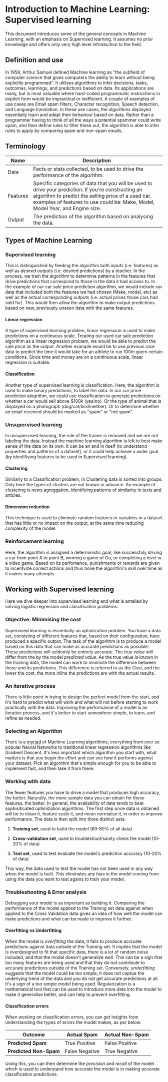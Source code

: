 # Introduction to Machine Learning: Supervised learning
This document introduces some of the general concepts in Machine Learning, with an emphasis on Supervised learning. It assumes no prior knowledge and offers only very high level infroduction to the field.
## Definition and use 
In 1959, Arthur Samuel defined Machine learning as "the subfield of computer science that gives computers the ability to learn without being explicitly programmed". It utilises algorithms to infer decisions, tasks, outcomes, learnings, and predictions based on data.
Its applications are many, but is most valuable where hard-coded programmatic instructions in explicit form would be impractical or inefficient. A couple of examples of use cases are Email spam filters, Character recognition, Speech detection, and Language translation. In these use cases, the algorithms deployed essentially learn and adapt their behaviour based on data. 
Rather than a programmer having to think of all the ways a potential spammer could write spam, and then define rules to filter these out, the algorithm is able to infer rules to apply by comparing spam and non-spam emails. 

## Terminology

Name | Description
-----|--------
Data | Facts or stats collected, to be used to drive the performance of the algorithm. 
Features | Specific categories of data that you will be used to drive your prediction. If you're constructing an algorithm to predict the selling price of a used car, examples of features to use could be: Make, Model, Model Year, and Engine size.
Output | The prediction of the algorithm based on analysing the data.|

## Types of Machine Learning
### Supervised learning
This is distinguished by feeding the algorithm both _inputs_ (i.e. features) as well as _desired outputs_ (i.e. desired  predictions) by a teacher. In the process, we train the algorithm to determine patterns in the features that drive predictions that correspond to those in the data it had access to. In the example of our car sale price prediction algorithm, we would include car data that included both the features we had chosen (Make, model, etc) as well as the actual corresponding outputs (i.e. actual prices those cars had sold for). This would then allow the algorithm to make output predictions based on new, previously unseen data with the same features.

#### Linear regression
A type of supervised learning problem, linear regression is used to make predictions on a continuous scale. Treating our used car sale prediction algorithm as a linear regression problem, we would be able to predict the sale price as the output. Another example would be to use previous race data to predict the time it would take for an athlete to run 100m given certain conditions. Since time and money are on a continuous scale, linear regression is suitable.   
#### Classification
Another type of supervised learning is classification. Here, the algorithm is used to make binary predictions, to label the data. In our car price prediction alogrithm, we could use classification to generate predictions on whether a car would sell above $100k (yes/no). Or the type of animal that is displayed on a photograph (dog/cat/bird/neither). Or to determine whether an email received should be marked as "spam" or "not spam".
### Unsupervised learning
In unsupervised learning, the role of the trainer is removed and we are not labeling the data. Instead the machine learning algorithm is left to best make sense of the data on its own. It can be an end in itself (to understand properties and patterns of a dataset), or it could help achieve a wider goal (by identifiying features to be used in Supervised learning). 
#### Clustering
Similarly to a Classification problem, in Clustering data is sorted into groups. Only here the types of clusters are not known in advance. An example of clustering is news agreggation, identifying patterns of similarity in texts and articles.  
#### Dimension reduction
This technique is used to eliminate random features or variables in a dataset that has little or no impact on the output, at the same time reducing complexity of the model. 
### Reinforcement learning
Here, the algorithm is assigned a deterministic goal, like successfuly driving a car from point A to point B, winning a game of Go, or completing a level in a video game. Based on its perfomance, punishments or rewards are given to incentvize correct actions and thus hone the algorithm's skill over time as it makes many attempts.
## Working with Supervised learning
Here we dive deeper into supervised learning and what is entailed by solving logistic regression and classification problems. 
### Objective: Minimising the cost
Supervised learning is essentially an optimization problem. You have a data set, consisting of different features that, based on their configuration, have produced a specific output. The task of the algorithm is to produce a model based on this data that can make as accurate predictions as possible. These predictions will seldomly be entirely accurate. The _true value_ will differ from the by the model _predicted value_. As the true value is known in the training data, the model can work to minimize the difference between those and its predictions. This difference is referred to as the _Cost_, and the lower the cost, the more inline the predictions are with the actual results.
### An iterative process
There is little point in trying to design the perfect model from the start, and it's hard to predict what will work and what will not before starting to work practically with the data. Improving the performance of a model is an iterative process, and it's better to start somewhere simple, to learn, and refine as needed.
### Selecting an Algorithm
There is a [myriad](https://en.wikipedia.org/wiki/Machine_learning#Approaches) of Machine Learning algorithms, everything from ever so popular Neural Networks to traditional linear regression algorithms like Gradient Descent. It's less important which algorithm you start with, what matters is that you begin the effort and can see how it performs against your dataset. Pick an algorithm that's simple enough for you to be able to implement fast, and then take it from there.
### Working with data 
The fewer features you have to drive a model that produces high accuracy, the better. Naturally, the more sample data you can obtain for these features, the better. In general, the availability of data tends to beat sophisiticated optimization algorithms. The first step once data is obtained will be to clean it, feature scale it, and mean normalise it, in order to improve performance. The data is then split into three distinct sets:

1. **Training set**, used to build the model (60-80% of all data)

1. **Cross-validation set**, used to troubleshoot/sanity check the model (10-20% of data)

1. **Test set**, used to test evaluate the model's prediction accuracy (10-20% of data)

This way, the data used to test the model has not been used in any way when the model is built. This eliminates any bias in the model coming from using the data you want to test agains to train your model.

### Troubleshooting & Error analysis
Debugging your model is as important as building it. Comparing the performance of the model applied to the Training set data against when applied to the Cross Validation data gives an idea of how well the model can make predictions and what can be made to improve it further.
#### Overfitting vs Underfitting
When the model is _overfitting_ the data, it fails to produce accruate predictions against data outside of the Training set. It implies that the model is overdesigned to fit that specific data, there is a lot of random noise included, and that the model doesn't generalize well. This can be a sign that too many features are being used and that they do not contribute to accurate predictions outside of the Training set. Conversely, _underfitting_ suggests that the model could be too simple; it does not captue the underlying trend of the data and you do not get accurate predictions at all. It's a sign of a too simple model being used.
Regularization is a mathematical tool that can be used to introduce more data into the model to make it generalise better, and can help to prevent overfitting. 
#### Classification errors
When working on classification errors, you can get insights from understanding the types of errors the model makes, as per below.

 Outcome | Actual Spam | Actual Non-Spam
----|-----|--------
**Predicted Spam** | True Positive | False Positive 
**Predicted Non-Spam** | False Negative | True Negative

Using this, you can then determine the _precision_ and _recall_ of the model which is used to understand how accurate the model is in making accurate classification predictions.
